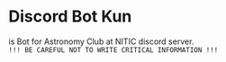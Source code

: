 # Discord Bot Kun
is Bot for Astronomy Club at NITIC discord server.
<br>
```!!! BE CAREFUL NOT TO WRITE CRITICAL INFORMATION !!! ```
